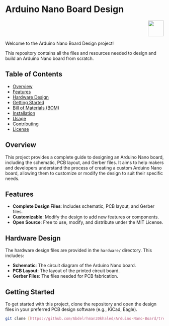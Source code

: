 # Arduino Nano Board Design

<p align="Right">
  <a href="https://skillicons.dev">
    <img width = "50px" hight= "50px"src="https://skillicons.dev/icons?i=arduino" />
  </a>
</p>

Welcome to the Arduino Nano Board Design project! 

This repository contains all the files and resources needed to design and build an Arduino Nano board from scratch.

## Table of Contents

- [Overview](#overview)
- [Features](#features)
- [Hardware Design](#hardware-design)
- [Getting Started](#getting-started)
- [Bill of Materials (BOM)](#bill-of-materials-bom)
- [Installation](#installation)
- [Usage](#usage)
- [Contributing](#contributing)
- [License](#license)

## Overview

This project provides a complete guide to designing an Arduino Nano board, including the schematic, PCB layout, and Gerber files. 
It aims to help makers and developers understand the process of creating a custom Arduino Nano board, allowing them to customize or modify the design to suit their specific needs.

## Features

- **Complete Design Files**: Includes schematic, PCB layout, and Gerber files.
- **Customizable**: Modify the design to add new features or components.
- **Open Source**: Free to use, modify, and distribute under the MIT License.

## Hardware Design

The hardware design files are provided in the `hardware/` directory. This includes:
- **Schematic**: The circuit diagram of the Arduino Nano board.
- **PCB Layout**: The layout of the printed circuit board.
- **Gerber Files**: The files needed for PCB fabrication.

## Getting Started

To get started with this project, clone the repository and open the design files in your preferred PCB design software (e.g., KiCad, Eagle).

```bash
git clone [https://github.com/Abdelrhman20khaled/Arduino-Nano-Board/tree/main]
